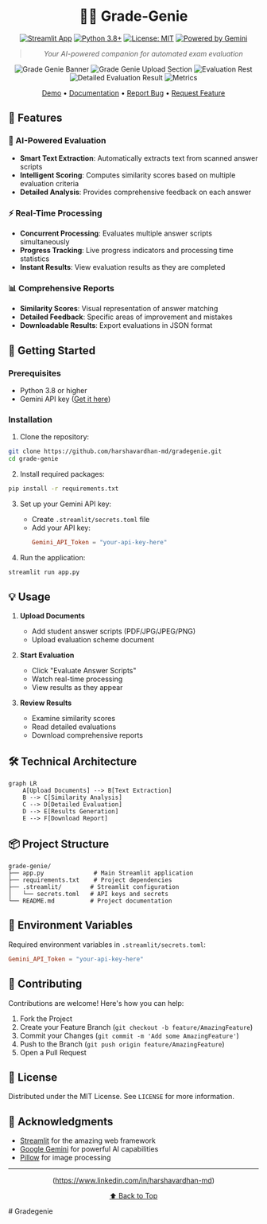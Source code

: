 <div align="center">

# 🧞‍♂️ Grade-Genie

[![Streamlit App](https://static.streamlit.io/badges/streamlit_badge_black_white.svg)](https://gradegenie.streamlit.app/)
[![Python 3.8+](https://img.shields.io/badge/python-3.8+-blue.svg)](https://www.python.org/downloads/)
[![License: MIT](https://img.shields.io/badge/License-MIT-yellow.svg)](https://opensource.org/licenses/MIT)
[![Powered by Gemini](https://img.shields.io/badge/Powered%20by-Gemini-blue)](https://deepmind.google/technologies/gemini/)

> *Your AI-powered companion for automated exam evaluation*

![Grade Genie Banner](https://github.com/harshavardhan-md/assets_for_all_repos/blob/main/GradeGenie/home%20screen%202.png?raw=true)
![Grade Genie Upload Section](https://github.com/harshavardhan-md/assets_for_all_repos/blob/main/GradeGenie/Upload_Sections.png?raw=true)
![Evaluation Rest](https://github.com/harshavardhan-md/assets_for_all_repos/blob/main/GradeGenie/Evaluation_Result.png?raw=true)
![Detailed Evaluation Result](https://github.com/harshavardhan-md/assets_for_all_repos/blob/main/GradeGenie/Detailed_Evaluation.png?raw=true)
![Metrics](https://github.com/harshavardhan-md/assets_for_all_repos/blob/main/GradeGenie/Metrics.png?raw=true)

[Demo](https://gradegenie.streamlit.app/) • [Documentation](#) • [Report Bug](#) • [Request Feature](#)

</div>

## 🌟 Features

### 🤖 AI-Powered Evaluation
- **Smart Text Extraction**: Automatically extracts text from scanned answer scripts
- **Intelligent Scoring**: Computes similarity scores based on multiple evaluation criteria
- **Detailed Analysis**: Provides comprehensive feedback on each answer

### ⚡ Real-Time Processing
- **Concurrent Processing**: Evaluates multiple answer scripts simultaneously
- **Progress Tracking**: Live progress indicators and processing time statistics
- **Instant Results**: View evaluation results as they are completed

### 📊 Comprehensive Reports
- **Similarity Scores**: Visual representation of answer matching
- **Detailed Feedback**: Specific areas of improvement and mistakes
- **Downloadable Results**: Export evaluations in JSON format

## 🚀 Getting Started

### Prerequisites

- Python 3.8 or higher
- Gemini API key ([Get it here](https://deepmind.google/technologies/gemini/))

### Installation

1. Clone the repository:
```bash
git clone https://github.com/harshavardhan-md/gradegenie.git
cd grade-genie
```

2. Install required packages:
```bash
pip install -r requirements.txt
```

3. Set up your Gemini API key:
   - Create `.streamlit/secrets.toml` file
   - Add your API key:
     ```toml
     Gemini_API_Token = "your-api-key-here"
     ```

4. Run the application:
```bash
streamlit run app.py
```

## 💡 Usage

1. **Upload Documents**
   - Add student answer scripts (PDF/JPG/JPEG/PNG)
   - Upload evaluation scheme document

2. **Start Evaluation**
   - Click "Evaluate Answer Scripts"
   - Watch real-time processing
   - View results as they appear

3. **Review Results**
   - Examine similarity scores
   - Read detailed evaluations
   - Download comprehensive reports

## 🛠️ Technical Architecture

```mermaid
graph LR
    A[Upload Documents] --> B[Text Extraction]
    B --> C[Similarity Analysis]
    C --> D[Detailed Evaluation]
    D --> E[Results Generation]
    E --> F[Download Report]
```

## 📦 Project Structure

```
grade-genie/
├── app.py              # Main Streamlit application
├── requirements.txt    # Project dependencies
├── .streamlit/        # Streamlit configuration
│   └── secrets.toml   # API keys and secrets
└── README.md          # Project documentation
```

## 🔑 Environment Variables

Required environment variables in `.streamlit/secrets.toml`:

```toml
Gemini_API_Token = "your-api-key-here"
```

## 🤝 Contributing

Contributions are welcome! Here's how you can help:

1. Fork the Project
2. Create your Feature Branch (`git checkout -b feature/AmazingFeature`)
3. Commit your Changes (`git commit -m 'Add some AmazingFeature'`)
4. Push to the Branch (`git push origin feature/AmazingFeature`)
5. Open a Pull Request

## 📝 License

Distributed under the MIT License. See `LICENSE` for more information.

## 🙏 Acknowledgments

- [Streamlit](https://streamlit.io/) for the amazing web framework
- [Google Gemini](https://deepmind.google/technologies/gemini/) for powerful AI capabilities
- [Pillow](https://python-pillow.org/) for image processing

---

<div align="center">

(https://www.linkedin.com/in/harshavardhan-md)

[⬆ Back to Top](#-grade-genie)

</div>
# Gradegenie

